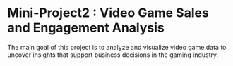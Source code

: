 # Mini-Project2 : Video Game Sales and Engagement Analysis
The main goal of this project is to analyze and visualize video game data to uncover insights that support business decisions in the gaming industry.

